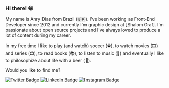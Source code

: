 ### Hi there! 😁

My name is Anry Dias from Brazil (🇧🇷). I've been working as Front-End Developer since 2012 and currently I'm graphic design at [Shalom Graf]. I'm passionate about open source projects and I've always loved to produce a lot of content during my career.

In my free time I like to play (and watch) soccer (⚽️), to watch movies (🎞️) and series (📺), to read books (📚), to listen to music (🎵) and eventually I like to philosophize about life with a beer (🍺).

Would you like to find me?

[![Twitter Badge](https://img.shields.io/badge/-Twitter-1ca0f1?style=flat-square&labelColor=1ca0f1&logo=twitter&logoColor=white&link=https://twitter.com/dizanry)](https://twitter.com/dizanry)
[![Linkedin Badge](https://img.shields.io/badge/-LinkedIn-blue?style=flat-square&logo=Linkedin&logoColor=white&link=https://www.linkedin.com/in/anry-dias-43a78517a/)](https://www.linkedin.com/in/anry-dias-43a78517a/)
[![Instagram Badge](http://img.shields.io/badge/-Instagram-E1306C?style=flat-square&labelColor=E1306C&logo=instagram&logoColor=white&link=https://instagram.com/dizanry)](https://www.instagram.com/dizanry)

